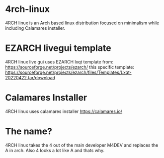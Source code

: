 # 4rch-linux
4RCH linux is an Arch based linux distribution focused on minimalism while including Calamares installer.
 	
 	
 	
 	
 	
 	
 	
# EZARCH livegui template
4RCH linux live gui uses EZARCH lxqt template
from: https://sourceforge.net/projects/ezarch/
this specific template: https://sourceforge.net/projects/ezarch/files/Templates/Lxqt-20220422.tar/download
 
# Calamares Installer
4RCH linux uses calamares installer
https://calamares.io/
 
# The name?
4RCH linux takes the 4 out of the main developer M4DEV and replaces the A in arch. Also 4 looks a lot like A and thats why.
